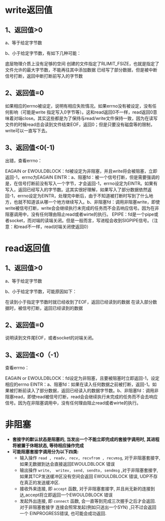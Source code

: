 # write返回值

## 1、返回值>0

a、等于给定字节数

b、小于给定字节数，有如下几种可能：

底层物理介质上没有足够的空间
创建的文件指定了RLIMIT_FSIZE，也就是指定了文件允许的最大字节数，不能再往其中添加数据
已经写了部分数据，但是被中断信号打断，返回中断打断前写入的字节数



## 2、返回值=0

如果相应的errno被设定，说明有相应失败情况。如果errno没有被设定，没有任何影响（可能是write 指定写入0字节等）。这和read返回0不一样，read返回0意味着对端close。其实这些都是为了保持与read/write文件保持一致，因为在读写文件的时候read总会读到文件结束EOF，返回0；但是只要没有磁盘等的限制，write可以一直写下去。



## 3、返回值<0(-1)

出错，查看errno：

EAGAIN or EWOULDBLOCK：fd被设定为非阻塞，并且write将会被阻塞，立即返回-1，errno为EAGAIN
EINTR：a、阻塞fd：被一个信号打断，但是需要强调的是，在信号打断前没有写入一个字节，才会返回-1，errno设定为EINTR。如果有写入，返回已经写入的字节数。这其实很好理解，如果写入了部分数据依然返回-1，errno设定为EINTR，处理完中断后，由于不知道被打断时写到了什么地方，也就不知道该从哪一个地方继续写入。b、非阻塞fd：调用非阻塞write，即使write被信号打断，write会会继续执行未完成的任务而不会去响应信号。因为在非阻塞调用中，没有任何理由阻止read或者wirte的执行。
EPIPE：fd是一个pipe或者socket，而对端的读端关闭。但是一般而言，写进程会收到SIGPIPE信号。（注意：和read不一样，read对端关闭使返回0）

# read返回值



## 1、返回值>0

a、等于给定字节数

b、小于给定字节数，可能原因如下：

在读到小于指定字节数时就已经收到了EOF，返回已经读到的数据
在读入部分数据时，被信号打断，返回已经读到的数据



## 2、返回值=0

说明读到文件尾EOF，或者socket的对端关闭。



## 3、返回值<0（-1）

查看errno：

EAGAIN or EWOULDBLOCK：fd设定为非阻塞，且要被阻塞时立即返回-1，设定相应的errno
EINTR：a、阻塞fd：如果在读入任何数据之前被打断，返回-1。如果被打断前读入了部分数据，返回已经读入的数据字节数。b、非阻塞fd：调用非阻塞read，即使read被信号打断，read会会继续执行未完成的任务而不会去响应信号。因为在非阻塞调用中，没有任何理由阻止read或者wirte的执行。





# 非阻塞

- **套接字的默认状态是阻塞的, 当发出一个不能立即完成的套接字调用时, 其进程将被置于休眠状态, 等待相应操作完成**
- **可能阻塞套接字调用分为以下四类:**
  - 输入操作  `read , readv, recv, recvfrom , recvmsg`, 对于非阻塞套接字,如果无数据到达会直接返回EWOULDBLOCK 错误
  - 输出操作 `write,  writev, send, sendto, sendmsg` ,对于非阻塞套接字,如果其TCP发送缓冲区没有空间会返回 EWOULDBLOCK 错误,  UDP不存在真正的发送缓冲区.
  - 接收外来连接, 即 `accept` 函数, 对于非阻塞套接字, 并且尚无新的连接到达,accept将立即返回一个EWOULDBLOCK 错误
  - 发起外出连接, 即 `connect` 函数, 会一直等到完成三次握手之后才会返回. 对于非阻塞套接字 连接会照常发起(例如只送出一个SYN) ,只不过会返回一个 EINPROGRESS错误, 也可能会成功返回.


